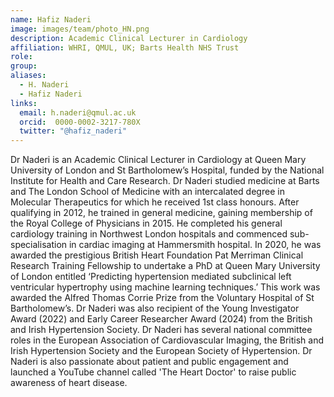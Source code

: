 ```yaml
---
name: Hafiz Naderi
image: images/team/photo_HN.png
description: Academic Clinical Lecturer in Cardiology
affiliation: WHRI, QMUL, UK; Barts Health NHS Trust
role:
group:
aliases:
  - H. Naderi
  - Hafiz Naderi
links:
  email: h.naderi@qmul.ac.uk
  orcid:  0000-0002-3217-780X
  twitter: "@hafiz_naderi"
---
```


Dr Naderi is an Academic Clinical Lecturer in Cardiology at Queen Mary University of London and St Bartholomew’s Hospital, funded by the National Institute for Health and Care Research.
Dr Naderi studied medicine at Barts and The London School of Medicine with an intercalated degree in Molecular Therapeutics for which he received 1st class honours. After qualifying in 2012, he trained in general medicine, gaining membership of the Royal College of Physicians in 2015. He completed his general cardiology training in Northwest London hospitals and commenced sub-specialisation in cardiac imaging at Hammersmith hospital.
In 2020, he was awarded the prestigious British Heart Foundation Pat Merriman Clinical Research Training Fellowship to undertake a PhD at Queen Mary University of London entitled ‘Predicting hypertension mediated subclinical left ventricular hypertrophy using machine learning techniques.’ This work was awarded the Alfred Thomas Corrie Prize from the Voluntary Hospital of St Bartholomew’s. Dr Naderi was also recipient of the Young Investigator Award (2022) and Early Career Researcher Award (2024) from the British and Irish Hypertension Society.
Dr Naderi has several national committee roles in the European Association of Cardiovascular Imaging, the British and Irish Hypertension Society and the European Society of Hypertension.
Dr Naderi is also passionate about patient and public engagement and launched a YouTube channel called 'The Heart Doctor' to raise public awareness of heart disease.
